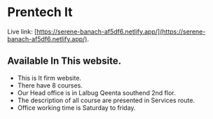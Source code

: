 # Prentech It

Live link: [https://serene-banach-af5df6.netlify.app/](https://serene-banach-af5df6.netlify.app/).

## Available In This website.

* This is It firm website.
* There have 8 courses.
* Our Head office is in Lalbug Qeenta southend 2nd flor.
* The description of all course are presented in Services route.
* Office working time is Saturday to friday.

